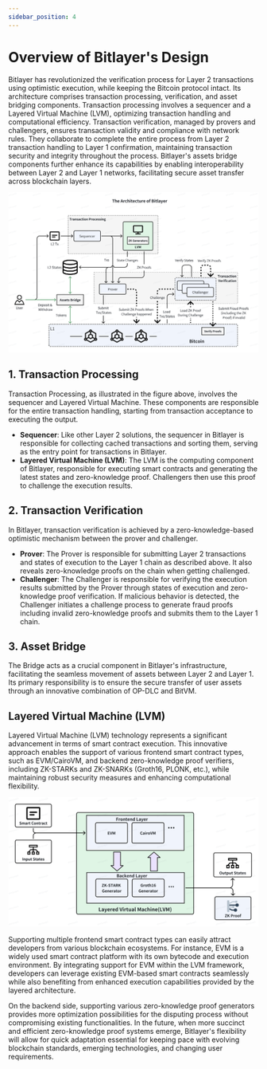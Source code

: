 ```yaml
---
sidebar_position: 4
---
```


# Overview of Bitlayer's Design

Bitlayer has revolutionized the verification process for Layer 2 transactions using optimistic execution, while keeping the Bitcoin protocol intact. Its architecture comprises transaction processing, verification, and asset bridging components. Transaction processing involves a sequencer and a Layered Virtual Machine (LVM), optimizing transaction handling and computational efficiency. Transaction verification, managed by provers and challengers, ensures transaction validity and compliance with network rules. They collaborate to complete the entire process from Layer 2 transaction handling to Layer 1 confirmation, maintaining transaction security and integrity throughout the process. Bitlayer's assets bridge components further enhance its capabilities by enabling interoperability between Layer 2 and Layer 1 networks, facilitating secure asset transfer across blockchain layers.

![The Architecture of Bitlayer](BitlayerDesign.png)

## 1. Transaction Processing

Transaction Processing, as illustrated in the figure above, involves the sequencer and Layered Virtual Machine. These components are responsible for the entire transaction handling, starting from transaction acceptance to executing the output.

- **Sequencer**: Like other Layer 2 solutions, the sequencer in Bitlayer is responsible for collecting cached transactions and sorting them, serving as the entry point for transactions in Bitlayer.
- **Layered Virtual Machine (LVM)**: The LVM is the computing component of Bitlayer, responsible for executing smart contracts and generating the latest states and zero-knowledge proof. Challengers then use this proof to challenge the execution results.

## 2. Transaction Verification

In Bitlayer, transaction verification is achieved by a zero-knowledge-based optimistic mechanism between the prover and challenger.

- **Prover**: The Prover is responsible for submitting Layer 2 transactions and states of execution to the Layer 1 chain as described above. It also reveals zero-knowledge proofs on the chain when getting challenged.
- **Challenger**: The Challenger is responsible for verifying the execution results submitted by the Prover through states of execution and zero-knowledge proof verification. If malicious behavior is detected, the Challenger initiates a challenge process to generate fraud proofs including invalid zero-knowledge proofs and submits them to the Layer 1 chain.

## 3. Asset Bridge

The Bridge acts as a crucial component in Bitlayer's infrastructure, facilitating the seamless movement of assets between Layer 2 and Layer 1. Its primary responsibility is to ensure the secure transfer of user assets through an innovative combination of OP-DLC and BitVM.

## Layered Virtual Machine (LVM)

Layered Virtual Machine (LVM) technology represents a significant advancement in terms of smart contract execution. This innovative approach enables the support of various frontend smart contract types, such as EVM/CairoVM, and backend zero-knowledge proof verifiers, including ZK-STARKs and ZK-SNARKs (Groth16, PLONK, etc.), while maintaining robust security measures and enhancing computational flexibility.

![Layered Virtual Machine](LVM.png)

Supporting multiple frontend smart contract types can easily attract developers from various blockchain ecosystems. For instance, EVM is a widely used smart contract platform with its own bytecode and execution environment. By integrating support for EVM within the LVM framework, developers can leverage existing EVM-based smart contracts seamlessly while also benefiting from enhanced execution capabilities provided by the layered architecture.

On the backend side, supporting various zero-knowledge proof generators provides more optimization possibilities for the disputing process without compromising existing functionalities. In the future, when more succinct and efficient zero-knowledge proof systems emerge, Bitlayer's flexibility will allow for quick adaptation essential for keeping pace with evolving blockchain standards, emerging technologies, and changing user requirements.